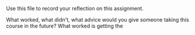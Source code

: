 Use this file to record your reflection on this assignment. 

What worked, what didn't, what advice would you give someone taking this course in the future?
What worked is getting the